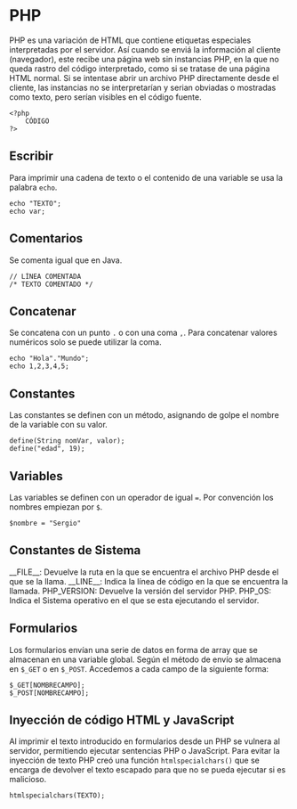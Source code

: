 # PHP
PHP es una variación de HTML que contiene etiquetas especiales interpretadas por el servidor. Así cuando se enviá la información al cliente (navegador), este recibe una página web sin instancias PHP, en la que no queda rastro del código interpretado, como si se tratase de una página HTML normal. Si se intentase abrir un archivo PHP directamente desde el cliente, las instancias no se interpretarían y serian obviadas o mostradas como texto, pero serían visibles en el código fuente.
```
<?php 
	CÓDIGO
?>
```

## Escribir
Para imprimir una cadena de texto o el contenido de una variable se usa la palabra `echo`.
```
echo "TEXTO";
echo var;
```

## Comentarios
Se comenta igual que en Java.
```
// LÍNEA COMENTADA
/* TEXTO COMENTADO */
```

## Concatenar
Se concatena con un punto `.` o con una coma `,`. Para concatenar valores numéricos solo se puede utilizar la coma.
```
echo "Hola"."Mundo";
echo 1,2,3,4,5;
```

## Constantes
Las constantes se definen con un método, asignando de golpe el nombre de la variable con su valor.
```
define(String nomVar, valor);
define("edad", 19);
```


## Variables
Las variables se definen con un operador de igual `=`. Por convención los nombres empiezan por `$`.
```
$nombre = "Sergio"
```

## Constantes de Sistema
\_\_FILE__: Devuelve la ruta en la que se encuentra el archivo PHP desde el que se la llama.
\_\_LINE__: Indica la línea de código en la que se encuentra la llamada.
PHP_VERSION: Devuelve la versión del servidor PHP.
PHP_OS: Indica el Sistema operativo en el que se esta ejecutando el servidor.

## Formularios
Los formularios envían una serie de datos en forma de array que se almacenan en una variable global. Según el método de envío se almacena en `$_GET` o en `$_POST`. Accedemos a cada campo de la siguiente forma: 
```
$_GET[NOMBRECAMPO];
$_POST[NOMBRECAMPO];
```

## Inyección de código HTML y JavaScript
Al imprimir el texto introducido en formularios desde un PHP se vulnera al servidor, permitiendo ejecutar sentencias PHP o JavaScript. Para evitar la inyección de texto PHP creó una función `htmlspecialchars()` que se encarga de devolver el texto escapado para que no se pueda ejecutar si es malicioso.
```
htmlspecialchars(TEXTO);
```